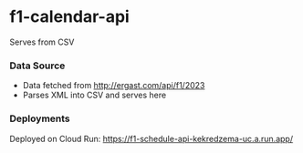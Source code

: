 # f1-calendar-api

Serves from CSV

### Data Source

- Data fetched from http://ergast.com/api/f1/2023
- Parses XML into CSV and serves here

### Deployments

Deployed on Cloud Run: https://f1-schedule-api-kekredzema-uc.a.run.app/

